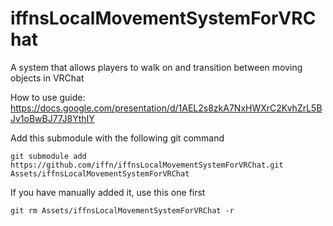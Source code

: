 # iffnsLocalMovementSystemForVRChat
 A system that allows players to walk on and transition between moving objects in VRChat

How to use guide:
https://docs.google.com/presentation/d/1AEL2s8zkA7NxHWXrC2KvhZrL5BJv1oBwBJ77J8YthIY

Add this submodule with the following git command
```
git submodule add https://github.com/iffn/iffnsLocalMovementSystemForVRChat.git Assets/iffnsLocalMovementSystemForVRChat
```

If you have manually added it, use this one first
```
git rm Assets/iffnsLocalMovementSystemForVRChat -r
```
